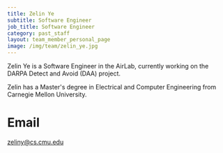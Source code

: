 ```yaml
---
title: Zelin Ye
subtitle: Software Engineer
job_title: Software Engineer
category: past_staff
layout: team_member_personal_page
image: /img/team/zelin_ye.jpg
---
```


Zelin Ye is a Software Engineer in the AirLab, currently working on the DARPA Detect and Avoid (DAA) project.

Zelin has a Master's degree in Electrical and Computer Engineering from Carnegie Mellon University.

# Email #
zeliny@cs.cmu.edu
